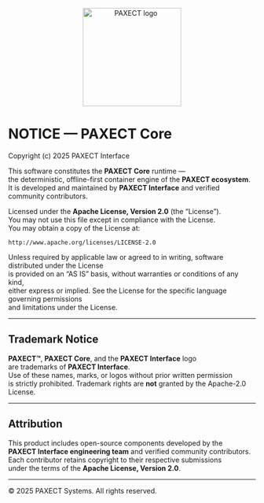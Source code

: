 <p align="center">
  <img src="docs/ChatGPT%20Image%202%20okt%202025,%2022_22_22.png" alt="PAXECT logo" width="200"/>
</p>


# NOTICE — PAXECT Core

Copyright (c) 2025 PAXECT Interface

This software constitutes the **PAXECT Core** runtime —  
the deterministic, offline-first container engine of the **PAXECT ecosystem**.  
It is developed and maintained by **PAXECT Interface** and verified community contributors.

Licensed under the **Apache License, Version 2.0** (the “License”).  
You may not use this file except in compliance with the License.  
You may obtain a copy of the License at:

    http://www.apache.org/licenses/LICENSE-2.0

Unless required by applicable law or agreed to in writing, software distributed under the License  
is provided on an “AS IS” basis, without warranties or conditions of any kind,  
either express or implied. See the License for the specific language governing permissions  
and limitations under the License.

---

## Trademark Notice

**PAXECT™**, **PAXECT Core**, and the **PAXECT Interface** logo  
are trademarks of **PAXECT Interface**.  
Use of these names, marks, or logos without prior written permission  
is strictly prohibited. Trademark rights are **not** granted by the Apache-2.0 License.

---

## Attribution

This product includes open-source components developed by the  
**PAXECT Interface engineering team** and verified community contributors.  
Each contributor retains copyright to their respective submissions  
under the terms of the **Apache License, Version 2.0**.

---

© 2025 PAXECT Systems. All rights reserved.
